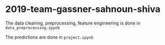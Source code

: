 # 2019-team-gassner-sahnoun-shiva

The data cleaning, preprocessing, feature engineering is done in `data_preprocessing.ipynb`

The predictions are done in `project.ipynb`
